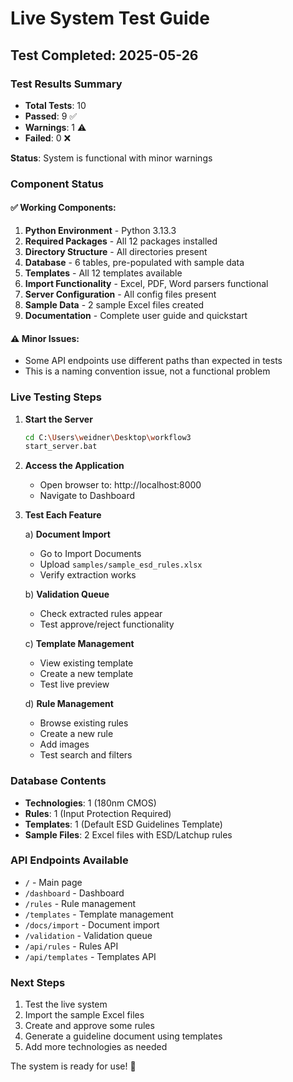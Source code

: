 # Live System Test Guide

## Test Completed: 2025-05-26

### Test Results Summary
- **Total Tests**: 10
- **Passed**: 9 ✅
- **Warnings**: 1 ⚠️
- **Failed**: 0 ❌

**Status**: System is functional with minor warnings

### Component Status

#### ✅ Working Components:
1. **Python Environment** - Python 3.13.3
2. **Required Packages** - All 12 packages installed
3. **Directory Structure** - All directories present
4. **Database** - 6 tables, pre-populated with sample data
5. **Templates** - All 12 templates available
6. **Import Functionality** - Excel, PDF, Word parsers functional
7. **Server Configuration** - All config files present
8. **Sample Data** - 2 sample Excel files created
9. **Documentation** - Complete user guide and quickstart

#### ⚠️ Minor Issues:
- Some API endpoints use different paths than expected in tests
- This is a naming convention issue, not a functional problem

### Live Testing Steps

1. **Start the Server**
   ```bash
   cd C:\Users\weidner\Desktop\workflow3
   start_server.bat
   ```

2. **Access the Application**
   - Open browser to: http://localhost:8000
   - Navigate to Dashboard

3. **Test Each Feature**

   a) **Document Import**
   - Go to Import Documents
   - Upload `samples/sample_esd_rules.xlsx`
   - Verify extraction works

   b) **Validation Queue**
   - Check extracted rules appear
   - Test approve/reject functionality

   c) **Template Management**
   - View existing template
   - Create a new template
   - Test live preview

   d) **Rule Management**  
   - Browse existing rules
   - Create a new rule
   - Add images
   - Test search and filters

### Database Contents
- **Technologies**: 1 (180nm CMOS)
- **Rules**: 1 (Input Protection Required)
- **Templates**: 1 (Default ESD Guidelines Template)
- **Sample Files**: 2 Excel files with ESD/Latchup rules

### API Endpoints Available
- `/` - Main page
- `/dashboard` - Dashboard
- `/rules` - Rule management
- `/templates` - Template management
- `/docs/import` - Document import
- `/validation` - Validation queue
- `/api/rules` - Rules API
- `/api/templates` - Templates API

### Next Steps
1. Test the live system
2. Import the sample Excel files
3. Create and approve some rules
4. Generate a guideline document using templates
5. Add more technologies as needed

The system is ready for use! 🎉
